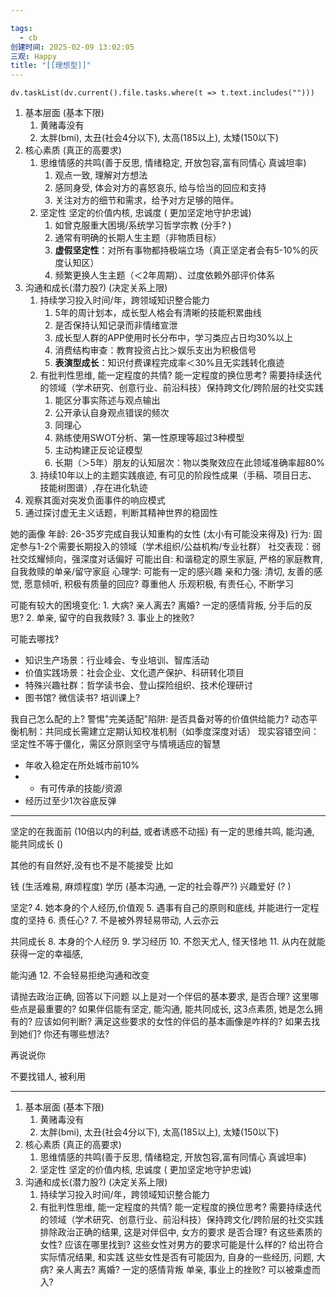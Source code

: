 ```yaml
---

tags:
  - cb
创建时间: 2025-02-09 13:02:05
三观: Happy
title: "[[理想型]]"
---
```






```dataviewjs
dv.taskList(dv.current().file.tasks.where(t => t.text.includes("")))
```


1. 基本层面 (基本下限)
	1.  黄赌毒没有
	2. 太胖(bmi), 太丑(社会4分以下), 太高(185以上), 太矮(150以下)
2. 核心素质  (真正的高要求)
	1. 思维情感的共鸣(善于反思, 情绪稳定, 开放包容,富有同情心 真诚坦率) 
		1. 观点一致, 理解对方想法
		2. 感同身受, 体会对方的喜怒哀乐, 给与恰当的回应和支持
		3. 关注对方的细节和需求，给予对方足够的陪伴。
	2. 坚定性 坚定的价值内核, 忠诚度 ( 更加坚定地守护忠诚)
		1. 如曾克服重大困境/系统学习哲学宗教  (分手?   )
		2. 通常有明确的长期人生主题（非物质目标）
		3. **虚假坚定性**：对所有事物都持极端立场（真正坚定者会有5-10%的灰度认知区）
		4. 频繁更换人生主题（＜2年周期）、过度依赖外部评价体系
3. 沟通和成长(潜力股?) (决定关系上限)
	1. 持续学习投入时间/年，跨领域知识整合能力
		1. 5年的周计划本，成长型人格会有清晰的技能积累曲线
		2. 是否保持认知记录而非情绪宣泄
		3. 成长型人群的APP使用时长分布中，学习类应占日均30%以上
		4. 消费结构审查：教育投资占比＞娱乐支出为积极信号
		5. **表演型成长**：知识付费课程完成率＜30%且无实践转化痕迹
	2. 有批判性思维, 能一定程度的共情? 能一定程度的换位思考? 需要持续迭代的领域（学术研究、创意行业、前沿科技）保持跨文化/跨阶层的社交实践
		1. 能区分事实陈述与观点输出
		2. 公开承认自身观点错误的频次
		3. 同理心
		4. 熟练使用SWOT分析、第一性原理等超过3种模型
		5. 主动构建正反论证模型
		6. 长期（＞5年）朋友的认知层次：物以类聚效应在此领域准确率超80%
	3. 持续10年以上的主题实践痕迹, 有可见的阶段性成果（手稿、项目日志、技能树图谱）,存在进化轨迹
4. 观察其面对突发负面事件的响应模式
5. 通过探讨虚无主义话题，判断其精神世界的稳固性




她的画像
年龄: 26-35岁完成自我认知重构的女性 (太小有可能没来得及)
行为: 固定参与1-2个需要长期投入的领域（学术组织/公益机构/专业社群）
社交表现：弱社交炫耀倾向，强深度对话偏好
可能出自: 和谐稳定的原生家庭, 严格的家庭教育, 自我救赎的单亲/留守家庭
心理学: 可能有一定的感兴趣
亲和力强: 清切, 友善的感觉, 愿意倾听, 积极有质量的回应? 尊重他人
乐观积极, 有责任心, 不断学习



可能有较大的困境变化: 
	1.  大病? 亲人离去? 离婚?  一定的感情背叛, 分手后的反思? 
	2. 单亲, 留守的自我救赎? 
	3. 事业上的挫败? 

可能去哪找? 
- 知识生产场景：行业峰会、专业培训、智库活动
- 价值实践场景：社会企业、文化遗产保护、科研转化项目
- 特殊兴趣社群：哲学读书会、登山探险组织、技术伦理研讨
- 图书馆? 微信读书?   培训课上? 


我自己怎么配的上? 
警惕"完美适配"陷阱: 是否具备对等的价值供给能力?
动态平衡机制：共同成长需建立定期认知校准机制（如季度深度对话）
现实容错空间：坚定性不等于僵化，需区分原则坚守与情境适应的智慧

- 年收入稳定在所处城市前10%
- - 有可传承的技能/资源
- 经历过至少1次谷底反弹

---

坚定的在我面前 (10倍以内的利益, 或者诱惑不动摇)
有一定的思维共鸣, 能沟通, 能共同成长 ()

其他的有自然好,没有也不是不能接受
比如

钱  (生活难易, 麻烦程度)
学历 (基本沟通, 一定的社会尊严?)
兴趣爱好 (? )


坚定? 
4. 她本身的个人经历,价值观
5. 遇事有自己的原则和底线, 并能进行一定程度的坚持
6. 责任心? 
7. 不是被外界轻易带动, 人云亦云



共同成长
8. 本身的个人经历
9. 学习经历
10. 不怨天尤人, 怪天怪地
11. 从内在就能获得一定的幸福感, 

能沟通
12. 不会轻易拒绝沟通和改变


请抛去政治正确, 回答以下问题
以上是对一个伴侣的基本要求, 是否合理? 
这里哪些点是最重要的? 
如果伴侣能有坚定, 能沟通, 能共同成长, 这3点素质, 她是怎么拥有的?  应该如何判断? 
满足这些要求的女性的伴侣的基本画像是咋样的? 如果去找到她们?
你还有哪些想法? 


再说说你


不要找错人, 被利用


---


1. 基本层面 (基本下限)
	1.  黄赌毒没有
	2. 太胖(bmi), 太丑(社会4分以下), 太高(185以上), 太矮(150以下)
2. 核心素质  (真正的高要求)
	1. 思维情感的共鸣(善于反思, 情绪稳定, 开放包容,富有同情心 真诚坦率) 
	2. 坚定性 坚定的价值内核, 忠诚度 ( 更加坚定地守护忠诚)
3. 沟通和成长(潜力股?) (决定关系上限)
	1. 持续学习投入时间/年，跨领域知识整合能力
	2. 有批判性思维, 能一定程度的共情? 能一定程度的换位思考? 需要持续迭代的领域（学术研究、创意行业、前沿科技）保持跨文化/跨阶层的社交实践
排除政治正确的结果, 这是对伴侣中, 女方的要求 是否合理? 有这些素质的女性? 应该在哪里找到? 这些女性对男方的要求可能是什么样的? 给出符合实际情况结果, 和实践
这些女性是否有可能因为, 自身的一些经历, 问题, 大病? 亲人离去? 离婚? 一定的感情背叛 单亲, 事业上的挫败?  可以被乘虚而入?
